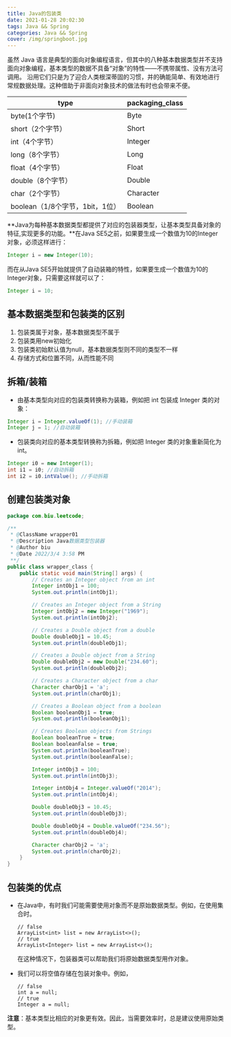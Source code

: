 ```yaml
---
title: Java的包装类
date: 2021-01-28 20:02:30
tags: Java && Spring
categories: Java && Spring
cover: /img/springboot.jpg
---
```


虽然 Java 语言是典型的面向对象编程语言，但其中的八种基本数据类型并不支持面向对象编程，基本类型的数据不具备“对象”的特性——不携带属性、没有方法可调用。 沿用它们只是为了迎合人类根深蒂固的习惯，并的确能简单、有效地进行常规数据处理。这种借助于非面向对象技术的做法有时也会带来不便。

| type                            | packaging_class |
| ------------------------------- | --------------- |
| byte(1个字节)                   | Byte            |
| short（2个字节）                | Short           |
| int（4个字节）                  | Integer         |
| long（8个字节）                 | Long            |
| float（4个字节）                | Float           |
| double（8个字节）               | Double          |
| char（2个字节）                 | Character       |
| boolean（1/8个字节，1bit，1位） | Boolean         |

**Java为每种基本数据类型都提供了对应的包装器类型，让基本类型具备对象的特征,实现更多的功能。**在Java SE5之前，如果要生成一个数值为10的Integer对象，必须这样进行：

```java
Integer i = new Integer(10);
```


而在从Java SE5开始就提供了自动装箱的特性，如果要生成一个数值为10的Integer对象，只需要这样就可以了：

```java
Integer i = 10;
```

## 基本数据类型和包装类的区别

1. 包装类属于对象，基本数据类型不属于
2. 包装类用new初始化
3. 包装类初始默认值为null，基本数据类型则不同的类型不一样
4. 存储方式和位置不同，从而性能不同

## 拆箱/装箱

- 由基本类型向对应的包装类转换称为装箱，例如把 int 包装成 Integer 类的对象：

```java
Integer i = Integer.valueOf(1); //手动装箱
Integer j = 1; //自动装箱
```

- 包装类向对应的基本类型转换称为拆箱，例如把 Integer 类的对象重新简化为 int。

```java
Integer i0 = new Integer(1);
int i1 = i0; //自动拆箱
int i2 = i0.intValue(); //手动拆箱
```

## 创建包装类对象

```java
package com.biu.leetcode;

/**
 * @ClassName wrapper01
 * @Description Java数据类型包装器
 * @Author biu
 * @Date 2022/3/4 3:58 PM
 **/
public class wrapper_class {
    public static void main(String[] args) {
        // Creates an Integer object from an int
        Integer intObj1 = 100;
        System.out.println(intObj1);

        // Creates an Integer object from a String
        Integer intObj2 = new Integer("1969");
        System.out.println(intObj2);

        // Creates a Double object from a double
        Double doubleObj1 = 10.45;
        System.out.println(doubleObj1);

        // Creates a Double object from a String
        Double doubleObj2 = new Double("234.60");
        System.out.println(doubleObj2);

        // Creates a Character object from a char
        Character charObj1 = 'a';
        System.out.println(charObj1);

        // Creates a Boolean object from a boolean
        Boolean booleanObj1 = true;
        System.out.println(booleanObj1);

        // Creates Boolean objects from Strings
        Boolean booleanTrue = true;
        Boolean booleanFalse = true;
        System.out.println(booleanTrue);
        System.out.println(booleanFalse);

        Integer intObj3 = 100;
        System.out.println(intObj3);

        Integer intObj4 = Integer.valueOf("2014");
        System.out.println(intObj4);

        Double doubleObj3 = 10.45;
        System.out.println(doubleObj3);

        Double doubleObj4 = Double.valueOf("234.56");
        System.out.println(doubleObj4);

        Character charObj2 = 'a';
        System.out.println(charObj2);
    }
}

```

## 包装类的优点

- 在Java中，有时我们可能需要使用对象而不是原始数据类型。例如，在使用集合时。

  ```
  // false
  ArrayList<int> list = new ArrayList<>();
  // true
  ArrayList<Integer> list = new ArrayList<>();
  ```

  在这种情况下，包装器类可以帮助我们将原始数据类型用作对象。

- 我们可以将空值存储在包装对象中。例如，

  ```
  // false
  int a = null;
  // true
  Integer a = null;
  ```

**注意**：基本类型比相应的对象更有效。因此，当需要效率时，总是建议使用原始类型。

